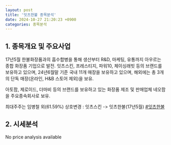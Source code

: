 ```yaml
---
layout: post
title: '잇츠한불 종목분석'
date: 2024-10-27 21:20:23 +0900
categories: 종목분석
---
```


## 1. 종목개요 및 주요사업

17년5월 한불화장품과의 흡수합병을 통해 생산부터 R&D, 마케팅, 유통까지 아우르는 종합 화장품 기업으로 발전. 잇츠스킨, 프레스티지, 파워10, 체이싱래빗 등의 브랜드를 보유하고 있으며, 24년6월말 기준 국내 11개 매장을 보유하고 있으며, 해외에는 총 3개의 단독 매장(온라인, H&B 스토어 제외)을 보유. 

아토팜, 제로이드, 더마비 등의 브랜드를 보유하고 있는 화장품 제조 및 판매업체 네오팜을 주요종속회사로 보유.

최대주주는 임병철 외(61.59%) 상호변경 : 잇츠스킨 -> 잇츠한불(17년5월)
[#잇츠한불](#)

## 2. 시세분석

No price analysis available

